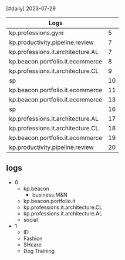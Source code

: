 [#daily]
2023-07-29

| Logs                              |     |
| --------------------------------- | --- |
| kp.professions.gym                | 5   |
| kp.productivity.pipeline.review   | 7   |
| kp.professions.it.architecture.AL | 7   |
| kp.beacon.portfolio.it.ecommerce  | 8   |
| kp.professions.it.architecture.CL | 9   |
| sp                                | 10  |
| kp.beacon.portfolio.it.ecommerce  | 11  |
| kp.beacon.portfolio.it.ecommerce  | 13  |
| sp                                | 16  |
| kp.professions.it.architecture.AL | 17  |
| kp.professions.it.architecture.CL | 18  |
| kp.beacon.portfolio.it.ecommerce  | 19  |
| kp.productivity.pipeline.review   | 20  | 

## logs
- 0
	- kp.beacon
		- business.M&N
	- kp.beacon.portfolio.it
	- kp.professions.it.architecture.CL
	- kp.professions.it.architecture.AL
	- social
- 1
	- ID
	- Fashion
	- SHcare
	- Dog Training


